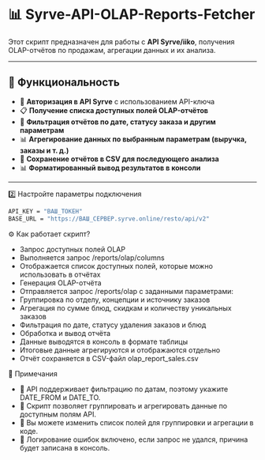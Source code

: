 # 📊 Syrve-API-OLAP-Reports-Fetcher

Этот скрипт предназначен для работы с **API Syrve/iiko**, получения OLAP-отчётов по продажам, агрегации данных и их анализа.

---

## 🚀 Функциональность

- 🔑 **Авторизация в API Syrve** с использованием API-ключа
- 📋 **Получение списка доступных полей OLAP-отчётов**
- 🏬 **Фильтрация отчётов по дате, статусу заказа и другим параметрам**
- 📊 **Агрегирование данных по выбранным параметрам (выручка, заказы и т. д.)**
- 💾 **Сохранение отчётов в CSV для последующего анализа**
- 📊 **Форматированный вывод результатов в консоли**

---
2️⃣ Настройте параметры подключения
```bash
API_KEY = "ВАШ_ТОКЕН"
BASE_URL = "https://ВАШ_СЕРВЕР.syrve.online/resto/api/v2"
```

⚙️ Как работает скрипт?
- Запрос доступных полей OLAP
- Выполняется запрос /reports/olap/columns
- Отображается список доступных полей, которые можно использовать в отчётах
- Генерация OLAP-отчёта
- Отправляется запрос /reports/olap с заданными параметрами:
- Группировка по отделу, концепции и источнику заказов
- Агрегация по сумме блюд, скидкам и количеству уникальных заказов
- Фильтрация по дате, статусу удаления заказов и блюд
- Обработка и вывод отчёта
- Данные выводятся в консоль в формате таблицы
- Итоговые данные агрегируются и отображаются отдельно
- Отчёт сохраняется в CSV-файл olap_report_sales.csv

📝 Примечания
- 📌 API поддерживает фильтрацию по датам, поэтому укажите DATE_FROM и DATE_TO.
- 📌 Скрипт позволяет группировать и агрегировать данные по доступным полям API.
- 📌 Вы можете изменить список полей для группировки и агрегации в коде.
- 📌 Логирование ошибок включено, если запрос не удался, причина будет записана в консоль.
